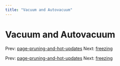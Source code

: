 ```yaml
---
title: "Vacuum and Autovacuum"
---
```


# Vacuum and Autovacuum

Prev: [page-pruning-and-hot-updates](page-pruning-and-hot-updates.md)
Next: [freezing](freezing.md)

Prev: [page-pruning-and-hot-updates](page-pruning-and-hot-updates.md)
Next: [freezing](freezing.md)
